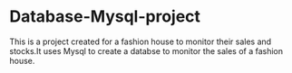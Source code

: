 # Database-Mysql-project
This is a project created for a fashion house to monitor their sales and stocks.It uses Mysql to create a databse to monitor the sales of a fashion house.
